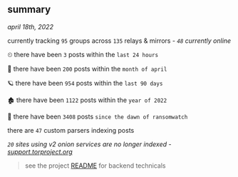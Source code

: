 
## summary
_april 18th, 2022_

currently tracking `95` groups across `135` relays & mirrors - _`48` currently online_

⏲ there have been `3` posts within the `last 24 hours`

🦈 there have been `200` posts within the `month of april`

🪐 there have been `954` posts within the `last 90 days`

🏚 there have been `1122` posts within the `year of 2022`

🦕 there have been `3408` posts `since the dawn of ransomwatch`

there are `47` custom parsers indexing posts

_`20` sites using v2 onion services are no longer indexed - [support.torproject.org](https://support.torproject.org/onionservices/v2-deprecation/)_

> see the project [README](https://github.com/thetanz/ransomwatch#ransomwatch--) for backend technicals
